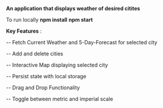 **An application that displays weather of desired citites**

To run locally 
**npm install**
**npm start**

**Key Features** :

-- Fetch Current Weather and 5-Day-Forecast for selected city

-- Add and delete cities

-- Interactive Map displaying selected city

-- Persist state with local storage

-- Drag and Drop Functionality

-- Toggle between metric and imperial scale
